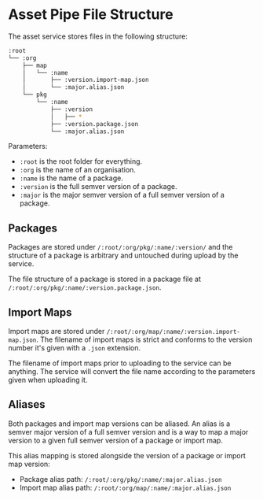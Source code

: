# Asset Pipe File Structure

The asset service stores files in the following structure:

```sh
:root
└── :org
    ├── map
    │   └── :name
    │       ├── :version.import-map.json
    │       └── :major.alias.json
    └── pkg
        └── :name
            ├── :version
            │   ├── *
            ├── :version.package.json
            └── :major.alias.json
```

Parameters:

-   `:root` is the root folder for everything.
-   `:org` is the name of an organisation.
-   `:name` is the name of a package.
-   `:version` is the full semver version of a package.
-   `:major` is the major semver version of a full semver version of a package.

## Packages

Packages are stored under `/:root/:org/pkg/:name/:version/` and the structure of a package is
arbitrary and untouched during upload by the service.

The file structure of a package is stored in a package file at `/:root/:org/pkg/:name/:version.package.json`.

## Import Maps

Import maps are stored under `/:root/:org/map/:name/:version.import-map.json`. The filename of
import maps is strict and conforms to the version number it's given with a `.json` extension.

The filename of import maps prior to uploading to the service can be anything. The service will
convert the file name according to the parameters given when uploading it.

## Aliases

Both packages and import map versions can be aliased. An alias is a semver major version of a
full semver version and is a way to map a major version to a given full semver version of a
package or import map.

This alias mapping is stored alongside the version of a package or import map version:

-   Package alias path: `/:root/:org/pkg/:name/:major.alias.json`
-   Import map alias path: `/:root/:org/map/:name/:major.alias.json`
